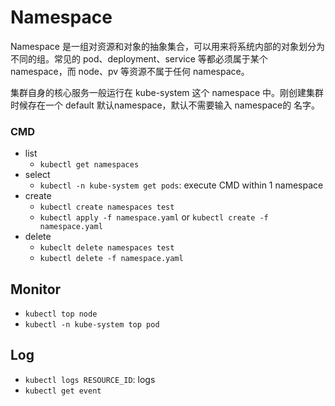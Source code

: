 # Namespace
Namespace 是一组对资源和对象的抽象集合，可以用来将系统内部的对象划分为不同的组。常见的 pod、deployment、service 等都必须属于某个 namespace，而 node、pv 等资源不属于任何 namespace。

集群自身的核心服务一般运行在 kube-system 这个 namespace 中。刚创建集群时候存在一个 default 默认namespace，默认不需要输入 namespace的 名字。

### CMD
- list
    - `kubectl get namespaces`
- select
    - `kubectl -n kube-system get pods`: execute CMD within 1 namespace
- create
    - `kubectl create namespaces test`
    - `kubectl apply -f namespace.yaml` or `kubectl create -f namespace.yaml`
- delete
    - `kubeclt delete namespaces test`
    - `kubectl delete -f namespace.yaml`


## Monitor
- `kubectl top node`
- `kubectl -n kube-system top pod`


## Log
- `kubectl logs RESOURCE_ID`: logs
- `kubectl get event`